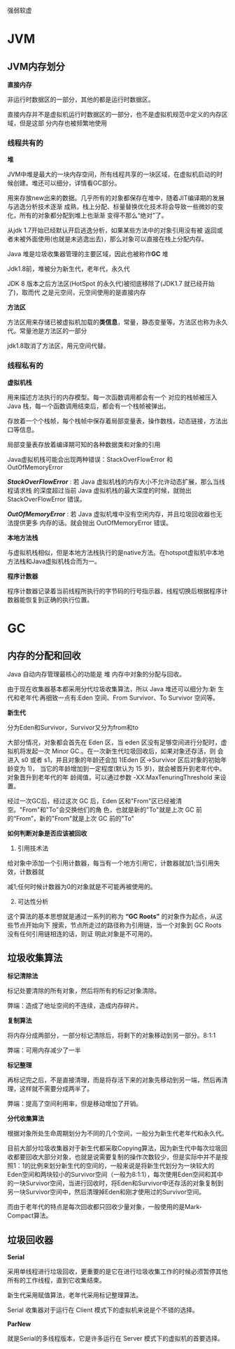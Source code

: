 强弱软虚

# JVM



## JVM内存划分



**直接内存**

非运行时数据区的一部分，其他的都是运行时数据区。

直接内存并不是虚拟机运行时数据区的一部分，也不是虚拟机规范中定义的内存区域，但是这部 分内存也被频繁地使用



### 线程共有的

**堆**

JVM中堆是最大的一块内存空间，所有线程共享的一块区域，在虚拟机启动的时候创建。堆还可以细分，详情看GC部分。

用来存放new出来的数据。几乎所有的对象都保存在堆中，随着JIT编译期的发展与逃逸分析技术逐渐 成熟，栈上分配、标量替换优化技术将会导致一些微妙的变化，所有的对象都分配到堆上也渐渐 变得不那么“绝对”了。

从jdk 1.7开始已经默认开启逃逸分析，如果某些方法中的对象引用没有被 返回或者未被外面使用(也就是未逃逸出去)，那么对象可以直接在栈上分配内存。

Java 堆是垃圾收集器管理的主要区域，因此也被称作**GC** 堆

Jdk1.8前，堆被分为新生代，老年代，永久代

JDK 8 版本之后方法区(HotSpot 的永久代)被彻底移除了(JDK1.7 就已经开始了)，取而代 之是元空间，元空间使用的是直接内存

**方法区**

方法区用来存储已被虚拟机加载的**类信息**，常量，静态变量等。方法区也称为永久代。常量池是方法区的一部分

jdk1.8取消了方法区，用元空间代替。



### 线程私有的

**虚拟机栈**

用来描述方法执行的内存模型。每一次函数调用都会有一个 对应的栈帧被压入 Java 栈，每一个函数调用结束后，都会有一个栈帧被弹出。

存放着一个个栈帧，每个栈帧中保存着局部变量表，操作数栈，动态链接，方法出口等信息。

局部变量表存放着编译期可知的各种数据类和对象的引用

Java虚拟机栈可能会出现两种错误：StackOverFlowError 和 OutOfMemoryError

***StackOverFlowError*** : 若 Java 虚拟机栈的内存大小不允许动态扩展，那么当线程请求栈 的深度超过当前 Java 虚拟机栈的最大深度的时候，就抛出 StackOverFlowError 错误。

***OutOfMemoryError*** : 若 Java 虚拟机堆中没有空闲内存，并且垃圾回收器也无法提供更多 内存的话。就会抛出 OutOfMemoryError 错误。

**本地方法栈**

与虚拟机栈相似，但是本地方法栈执行的是native方法。在hotspot虚拟机中本地方法栈和Java虚拟机栈合而为一。

**程序计数器**

程序计数器记录着当前线程所执行的字节码的行号指示器，线程切换后根据程序计数器能恢复到正确的执行位置。





# GC



## **内存的分配和回收**

Java 自动内存管理最核心的功能是 堆 内存中对象的分配与回收。

由于现在收集器基本都采用分代垃圾收集算法，所以 Java 堆还可以细分为:新 生代和老年代:再细致一点有:Eden 空间、From Survivor、To Survivor 空间等。

**新生代**

分为Eden和Survivor，Survivor又分为from和to

大部分情况，对象都会首先在 Eden 区，当 eden 区没有足够空间进行分配时，虚拟机将发起一次 Minor GC.。在一次新生代垃圾回收后，如果对象还存活，则 会进入 s0 或者 s1，并且对象的年龄还会加 1(Eden 区->Survivor 区后对象的初始年龄变为 1)， 当它的年龄增加到一定程度(默认为 15 岁)，就会被晋升到老年代中。对象晋升到老年代的年 龄阈值，可以通过参数 -XX:MaxTenuringThreshold 来设置。

经过一次GC后，经过这次 GC 后，Eden 区和"From"区已经被清空。"From"和"To"会交换他们的⻆ 色，也就是新的"To"就是上次 GC 前的“From”，新的"From"就是上次 GC 前的"To"



**如何判断对象是否应该被回收**

1. 引用技术法

给对象中添加一个引用计数器，每当有一个地方引用它，计数器就加1;当引用失效，计数器就

减1;任何时候计数器为0的对象就是不可能再被使用的。

2. 可达性分析

这个算法的基本思想就是通过一系列的称为 **“GC Roots”** 的对象作为起点，从这些节点开始向下 搜索，节点所走过的路径称为引用链，当一个对象到 GC Roots 没有任何引用链相连的话，则证 明此对象是不可用的。



## 垃圾收集算法



**标记清除法**

标记处要清除的所有对象，然后将所有的标记对象清除。

弊端：造成了地址空间的不连续，造成内存碎片。



**复制算法**

将内存分成两部分，一部分标记清除后，将剩下的对象移动到另一部分。8:1:1

弊端：可用内存减少了一半



**标记整理**

再标记完之后，不是直接清理，而是将存活下来的对象先移动到另一端，然后再清理，这样就不需要分成两半了。

弊端：提高了空间利用率，但是移动增加了开销。



**分代收集算法**

根据对象所处生命周期划分为不同的几个空间，一般分为新生代老年代和永久代。

目前大部分垃圾收集器对于新生代都采取Copying算法，因为新生代中每次垃圾回收都要回收大部分对象，也就是说需要复制的操作次数较少，但是实际中并不是按照1：1的比例来划分新生代的空间的，一般来说是将新生代划分为一块较大的Eden空间和两块较小的Survivor空间（一般为8:1:1），每次使用Eden空间和其中的一块Survivor空间，当进行回收时，将Eden和Survivor中还存活的对象复制到另一块Survivor空间中，然后清理掉Eden和刚才使用过的Survivor空间。

而由于老年代的特点是每次回收都只回收少量对象，一般使用的是Mark-Compact算法。



## 垃圾回收器



**Serial**

采用单线程进行垃圾回收，更重要的是它在进行垃圾收集工作的时候必须暂停其他所有的工作线程，直到它收集结束。

新生代采用赋值算法，老年代采用标记整理算法。

Serial 收集器对于运行在 Client 模式下的虚拟机来说是个不错的选择。



**ParNew**

就是Serial的多线程版本，它是许多运行在 Server 模式下的虚拟机的首要选择。